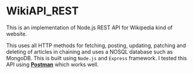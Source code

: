 # WikiAPI_REST
This is an implementation of Node.js REST API for Wikipedia kind of website.

This uses all HTTP methods for fetching, posting, updating, patching and deleting of articles in chaining and uses a NOSQL database such as MongoDB. This is built using `Node.js` and  `Express` framework. I tested this API using <a href='https://www.postman.com/'>**Postman**</a> which works well.
